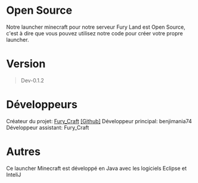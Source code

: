 # Open Source
Notre launcher minecraft pour notre serveur Fury Land est Open Source, c'est à dire que vous pouvez utilisez notre code pour créer votre propre launcher.

# Version
> Dev-0.1.2

# Développeurs
Créateur du projet: [Fury_Craft](https://www.youtube.com/channel/UCG6p0FRtGMaBw63DuHJt3Zg)  [[Github]](https://github.com/FuryCraft)
Développeur principal: benjimania74
Développeur assistant: Fury_Craft

# Autres
Ce launcher Minecraft est développé en Java avec les logiciels Eclipse et InteliJ
